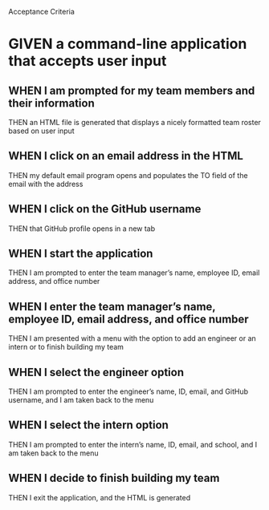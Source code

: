 Acceptance Criteria

# GIVEN a command-line application that accepts user input

## WHEN I am prompted for my team members and their information
THEN an HTML file is generated that displays a nicely formatted team roster based on user input


## WHEN I click on an email address in the HTML
THEN my default email program opens and populates the TO field of the email with the address


## WHEN I click on the GitHub username
THEN that GitHub profile opens in a new tab


## WHEN I start the application
THEN I am prompted to enter the team manager’s name, employee ID, email address, and office number


## WHEN I enter the team manager’s name, employee ID, email address, and office number
THEN I am presented with a menu with the option to add an engineer or an intern or to finish building my team


## WHEN I select the engineer option
THEN I am prompted to enter the engineer’s name, ID, email, and GitHub username, and I am taken back to the menu


##  WHEN I select the intern option
THEN I am prompted to enter the intern’s name, ID, email, and school, and I am taken back to the menu


##  WHEN I decide to finish building my team
THEN I exit the application, and the HTML is generated